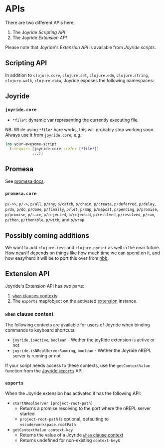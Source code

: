 # APIs

There are two different APIs here:

1. The Joyride *Scripting API*
1. The Joyride *Extension API*

Please note that Joyride's *Extension API* is available from *Joyride scripts*.

## Scripting API

In addition to `clojure.core`, `clojure.set`, `clojure.edn`, `clojure.string`,
`clojure.walk`, `clojure.data`, Joyride exposes
the following namespaces:

## Joyride

### `joyride.core`

- `*file*`: dynamic var representing the currently executing file.

NB: While using `*file*` bare works, this will probably stop working soon. Always use it from `joyride.core`, e.g.:

```clojure
(ns your-awesome-script
  (:require [joyride.core :refer [*file*]]
            ...))
```

## Promesa

See [promesa docs](https://cljdoc.org/d/funcool/promesa/6.0.2/doc/user-guide).

### `promesa.core`

`p/->>`, `p/->`, `p/all`, `p/any`, `p/catch`, `p/chain`, `p/create`, `p/deferred`, `p/delay`, `p/do`, `p/do`, `p/done`, `p/finally`, `p/let`, `p/map`, `p/mapcat`, `p/pending`, `p/promise`, `p/promise`, `p/race`, `p/rejected`, `p/rejected`, `p/resolved`, `p/resolved`, `p/run`, `p/then`, `p/thenable`, `p/with`, and `p/wrap`

## Possibly coming additions

We want to add `clojure.test` and `clojure.pprint` as well in the near future. How near/if depends on things like how much time we can spend on it, and how easy/hard it will be to port this over from [nbb](https://github.com/babashka/nbb).

## Extension API

Joyride's Extension API has two parts:

1. [`when` clauses contexts](https://code.visualstudio.com/api/references/when-clause-contexts)
1. The `exports` map/object on the activated [extension](https://code.visualstudio.com/api/references/vscode-api#extensions) instance.

### `when` clause context

The following contexts are available for users of Joyride when binding commands to keyboard shortcuts:

* `joyride.isActive`, `boolean` - Wether the joyRide extension is active or not
* `joyride.isNReplServerRunning`, `boolean` - Wether the Joyride nREPL server is running or not

If your script needs access to these contexts, use the `getContextValue` function from the [Joyride `exports`](#exports) API.

### `exports`

When the Joyride extension has activated it has the following API:

* `startNReplServer [project-root-path]`
   * Returns a promise resolving to the port where the nREPL server started
   * `project-root-path` is optional, defaulting to `vscode/workspace.rootPath`
* `getContextValue context-key`
   * Returns the value of a Joyride [`when` clause context](#when-clause-context)
   * Returns undefined for non-existing `context-key`s
